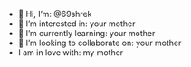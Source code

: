 - 👋 Hi, I’m: @69shrek
- 👀 I’m interested in: your mother
- 🌱 I’m currently learning: your mother
- 💞️ I’m looking to collaborate on: your mother
- I am in love with: my mother
